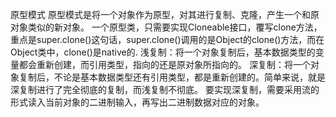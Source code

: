 原型模式
原型模式是将一个对象作为原型，对其进行复制、克隆，产生一个和原对象类似的新对象。
一个原型类，只需要实现Cloneable接口，覆写clone方法，重点是super.clone()这句话，super.clone()调用的是Object的clone()方法，而在Object类中，clone()是native的.
浅复制：将一个对象复制后，基本数据类型的变量都会重新创建，而引用类型，指向的还是原对象所指向的。
深复制：将一个对象复制后，不论是基本数据类型还有引用类型，都是重新创建的。简单来说，就是深复制进行了完全彻底的复制，而浅复制不彻底。
要实现深复制，需要采用流的形式读入当前对象的二进制输入，再写出二进制数据对应的对象。
